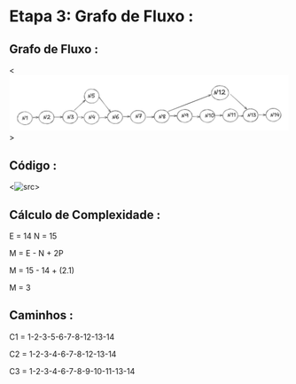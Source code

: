 # **Etapa 3: Grafo de Fluxo :**

## Grafo de Fluxo :

<![src](/Grafo%20de%20Fluxo/Grafo%20de%20Fluxo%20-%20modelo.png)>

## Código :

<![src](/Grafo%20de%20Fluxo/Grafo%20de%20Fluxo%20-%20código.png)>

## Cálculo de Complexidade :

E = 14
N = 15

M = E - N + 2P

M = 15 - 14 + (2.1)

M = 3

## Caminhos :

C1 = 1-2-3-5-6-7-8-12-13-14

C2 = 1-2-3-4-6-7-8-12-13-14

C3 = 1-2-3-4-6-7-8-9-10-11-13-14
